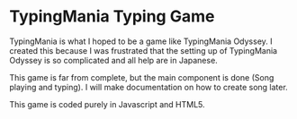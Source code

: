 TypingMania Typing Game
=======================

TypingMania is what I hoped to be a game like TypingMania Odyssey.
I created this because I was frustrated that the setting up of
TypingMania Odyssey is so complicated and all help are in Japanese.

This game is far from complete, but the main component is done
(Song playing and typing). I will make documentation on how to create song later.

This game is coded purely in Javascript and HTML5.
